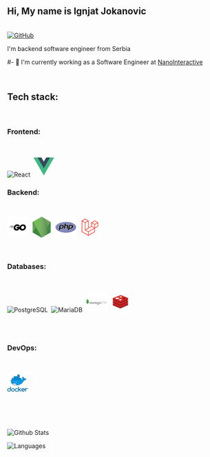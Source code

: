 ## Hi, My name is Ignjat Jokanovic

<br/>
<a href="https://github.com/p3ps1-man"><img src="https://img.shields.io/github/followers/p3ps1-man.svg?label=GitHub&style=social" alt="GitHub"></a>
<br/>

<p>I'm backend software engineer from Serbia</p>

#- 🏢 I'm currently working as a Software Engineer at [NanoInteractive](https://github.com/nano-interactive)

<br>

## Tech stack:

<br/>

### Frontend:

<br/>

<img alt="React" width="48px" src="https://upload.wikimedia.org/wikipedia/commons/thumb/a/a7/React-icon.svg/2300px-React-icon.svg.png" />&nbsp;
<img alt="Vue" width="48px" src="https://raw.githubusercontent.com/github/explore/80688e429a7d4ef2fca1e82350fe8e3517d3494d/topics/vue/vue.png" />&nbsp;

### Backend:

<br/>

<img alt="Golang" width="48px" src="https://raw.githubusercontent.com/github/explore/80688e429a7d4ef2fca1e82350fe8e3517d3494d/topics/go/go.png" />&nbsp;
<img alt="Node.JS" width="48px" src="https://raw.githubusercontent.com/github/explore/80688e429a7d4ef2fca1e82350fe8e3517d3494d/topics/nodejs/nodejs.png" />&nbsp;
<img alt="PHP" width="48px" src="https://raw.githubusercontent.com/github/explore/ccc16358ac4530c6a69b1b80c7223cd2744dea83/topics/php/php.png" />&nbsp;
<img alt="Laravel" width="48px" src="https://raw.githubusercontent.com/github/explore/56a826d05cf762b2b50ecbe7d492a839b04f3fbf/topics/laravel/laravel.png" />&nbsp;

<br/>

### Databases:

<br/>

<img alt="PostgreSQL" width="48px" src="https://avatars0.githubusercontent.com/u/177543?s=200&v=4" />&nbsp;
<img alt="MariaDB" width="48px" src="https://avatars0.githubusercontent.com/mariadb" />&nbsp;
<img alt="MongoDB" width="48px" src="https://raw.githubusercontent.com/github/explore/80688e429a7d4ef2fca1e82350fe8e3517d3494d/topics/mongodb/mongodb.png" />&nbsp;
<img alt="Redis" width="48px" src="https://raw.githubusercontent.com/github/explore/80688e429a7d4ef2fca1e82350fe8e3517d3494d/topics/redis/redis.png" />&nbsp;&nbsp;

<br/>
<br/>

### DevOps:

<br/>

<img alt="Docker" width="48px" src="https://raw.githubusercontent.com/github/explore/80688e429a7d4ef2fca1e82350fe8e3517d3494d/topics/docker/docker.png" />&nbsp;


<br/>
<br/>


<br>

![Github Stats](https://github-readme-stats.vercel.app/api?username=p3ps1-man&count_private=true&show_icons=true&theme=dark&line_height=27)

![Languages](https://github-readme-stats.vercel.app/api/top-langs/?username=p3ps1-man&hide=css,java,html&theme=dark)
